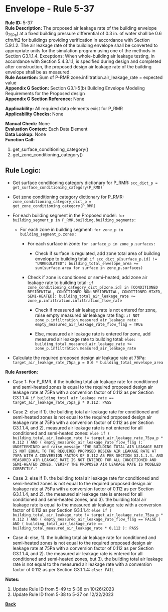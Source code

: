 
# Envelope - Rule 5-37  

**Rule ID:** 5-37  
**Rule Description:** The proposed air leakage rate of the building envelope (I<sub>75Pa</sub>) at a fixed building pressure differential of 0.3 in. of water shall be 0.6 cfm/ft2 for buildings providing verification in accordance with Section 5.9.1.2. The air leakage rate of the building envelope shall be converted to appropriate units for the simulation program using one of the methods in Section G3.1.1.4. Exceptions: When whole-building air leakage testing, in accordance with Section 5.4.3.1.1, is specified during design and completed after construction, the proposed design air leakage rate of the building envelope shall be as measured.  
**Rule Assertion:** Sum of P-RMR zone.infiltration.air_leakage_rate = expected value  
**Appendix G Section:** Section G3.1-5(b) Building Envelope Modeling Requirements for the Proposed design  
**Appendix G Section Reference:** None  

**Applicability:** All required data elements exist for P_RMR  
**Applicability Checks:**  None  

**Manual Check:** None  
**Evaluation Context:** Each Data Element  
**Data Lookup:** None  
**Function Call:**

  1. get_surface_conditioning_category()
  2. get_zone_conditioning_category()

## Rule Logic:  

- Get surface conditioning category dictionary for P_RMR: `scc_dict_p = get_surface_conditioning_category(P_RMD)`

- Get zone conditioning category dictionary for P_RMR: `zone_conditioning_category_dict_p = get_zone_conditioning_category(P_RMR)`

- For each building segment in the Proposed model: `for building_segment_p in P_RMR.building.building_segments:`

  - For each zone in building segment: `for zone_p in building_segment_p.zones:`

    - For each surface in zone: `for surface_p in zone_p.surfaces:`

      - Check if surface is regulated, add zone total area of building envelope to building total: `if scc_dict_p[surface_p.id] != "UNREGULATED": building_total_envelope_area += sum(surface.area for surface in zone_p.surfaces)`

    - Check if zone is conditioned or semi-heated, add zone air leakage rate to building total: `if zone_conditioning_category_dict_p[zone.id] in [CONDITIONED RESIDENTIAL, CONDITIONED NON-RESIDENTIAL, CONDITIONED MIXED, SEMI-HEATED]: building_total_air_leakage_rate += zone_p.infiltration.infiltration_flow_rate`

      - Check if measured air leakage rate is not entered for zone, raise empty measured air leakage rate flag: `if NOT zone_p.infiltration.measured_air_leakage_rate: empty_measured_air_leakage_rate_flow_flag = TRUE`

      - Else, measured air leakage rate is entered for zone, add measured air leakage rate to building total: `else: building_total_measured_air_leakage_rate += zone_p.infiltration.measured_air_leakage_rate`

- Calculate the required proposed design air leakage rate at 75Pa: `target_air_leakage_rate_75pa_p = 0.6 * building_total_envelope_area`

**Rule Assertion:**  

- Case 1: For P_RMR, if the building total air leakage rate for conditioned and semi-heated zones is equal to the required proposed design air leakage rate at 75Pa with a conversion factor of 0.112 as per Section G3.1.1.4: `if building_total_air_leakage_rate == target_air_leakage_rate_75pa_p * 0.112: PASS`

- Case 2: else if 1). the building total air leakage rate for conditioned and semi-heated zones is not equal to the required proposed design air leakage rate at 75Pa with a conversion factor of 0.112 as per Section G3.1.1.4, and 2). measured air leakage rate is not entered for all conditioned and semi-heated zones: `else if ( building_total_air_leakage_rate != target_air_leakage_rate_75pa_p * 0.112 ) AND ( empty_measured_air_leakage_rate_flow_flag ): UNDETERMINED and raise_message "THE BUILDING TOTAL AIR LEAKAGE RATE IS NOT EQUAL TO THE REQUIRED PROPOSED DESIGN AIR LEAKAGE RATE AT 75PA WITH A CONVERSION FACTOR OF 0.112 AS PER SECTION G3.1.1.4. AND MEASURED AIR LEAKAGE RATE IS NOT ENTERED FOR ALL CONDITIONED AND SEMI-HEATED ZONES. VERIFY THE PROPOSED AIR LEAKAGE RATE IS MODELED CORRECTLY."`

- Case 3: else if 1). the building total air leakage rate for conditioned and semi-heated zones is not equal to the required proposed design air leakage rate at 75Pa with a conversion factor of 0.112 as per Section G3.1.1.4, and 2). the measured air leakage rate is entered for all conditioned and semi-heated zones, and 3). the building total air leakage rate is equal to the measured air leakage rate with a conversion factor of 0.112 as per Section G3.1.1.4: `else if ( building_total_air_leakage_rate != target_air_leakage_rate_75pa_p * 0.112 ) AND ( empty_measured_air_leakage_rate_flow_flag == FALSE ) AND ( building_total_air_leakage_rate == building_total_measured_air_leakage_rate * 0.112 ): PASS`

- Case 4: else, 1). the building total air leakage rate for conditioned and semi-heated zones is not equal to the required proposed design air leakage rate at 75Pa with a conversion factor of 0.112 as per Section G3.1.1.4, and 2). the measured air leakage rate is entered for all conditioned and semi-heated zones, but 3). the building total air leakage rate is not equal to the measured air leakage rate with a conversion factor of 0.112 as per Section G3.1.1.4: `else: FAIL`

**Notes:**

1. Update Rule ID from 5-49 to 5-38 on 10/26/2023
2. Update Rule ID from 5-38 to 5-37 on 12/22/2023

**[Back](../_toc.md)**
